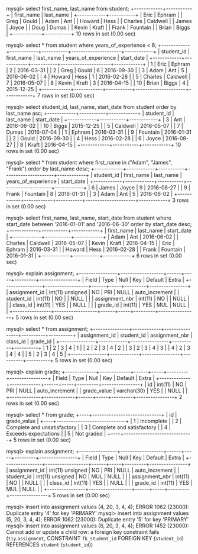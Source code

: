 <!-- 1. -->
mysql> select first_name, last_name from student;
+------------+-----------+
| first_name | last_name |
+------------+-----------+
| Eric       | Ephram    |
| Greg       | Gould     |
| Adam       | Ant       |
| Howard     | Hess      |
| Charles    | Caldwell  |
| James      | Joyce     |
| Doug       | Dumas     |
| Kevin      | Kraft     |
| Frank      | Fountain  |
| Brian      | Biggs     |
+------------+-----------+
10 rows in set (0.00 sec)

<!-- 2. -->
mysql> select * from student  where years_of_experience < 8;
+------------+------------+-----------+---------------------+------------+
| student_id | first_name | last_name | years_of_experience | start_date |
+------------+------------+-----------+---------------------+------------+
|          1 | Eric       | Ephram    |                   2 | 2016-03-31 |
|          2 | Greg       | Gould     |                   6 | 2016-09-30 |
|          3 | Adam       | Ant       |                   5 | 2016-06-02 |
|          4 | Howard     | Hess      |                   1 | 2016-02-28 |
|          5 | Charles    | Caldwell  |                   7 | 2016-05-07 |
|          8 | Kevin      | Kraft     |                   3 | 2016-04-15 |
|         10 | Brian      | Biggs     |                   4 | 2015-12-25 |
+------------+------------+-----------+---------------------+------------+
7 rows in set (0.00 sec)

<!-- 3 -->
mysql> select student_id, last_name, start_date from student order by last_name asc;
+------------+-----------+------------+
| student_id | last_name | start_date |
+------------+-----------+------------+
|          3 | Ant       | 2016-06-02 |
|         10 | Biggs     | 2015-12-25 |
|          5 | Caldwell  | 2016-05-07 |
|          7 | Dumas     | 2016-07-04 |
|          1 | Ephram    | 2016-03-31 |
|          9 | Fountain  | 2016-01-31 |
|          2 | Gould     | 2016-09-30 |
|          4 | Hess      | 2016-02-28 |
|          6 | Joyce     | 2016-08-27 |
|          8 | Kraft     | 2016-04-15 |
+------------+-----------+------------+
10 rows in set (0.00 sec)

<!-- 4 -->
mysql> select * from student where first_name in ("Adam", "James", "Frank") order by last_name desc;
+------------+------------+-----------+---------------------+------------+
| student_id | first_name | last_name | years_of_experience | start_date |
+------------+------------+-----------+---------------------+------------+
|          6 | James      | Joyce     |                   9 | 2016-08-27 |
|          9 | Frank      | Fountain  |                   8 | 2016-01-31 |
|          3 | Adam       | Ant       |                   5 | 2016-06-02 |
+------------+------------+-----------+---------------------+------------+
3 rows in set (0.00 sec)

<!-- 5 -->
mysql> select first_name, last_name, start_date from student where start_date between '2016-01-01' and '2016-06-30'  order by start_date desc;
+------------+-----------+------------+
| first_name | last_name | start_date |
+------------+-----------+------------+
| Adam       | Ant       | 2016-06-02 |
| Charles    | Caldwell  | 2016-05-07 |
| Kevin      | Kraft     | 2016-04-15 |
| Eric       | Ephram    | 2016-03-31 |
| Howard     | Hess      | 2016-02-28 |
| Frank      | Fountain  | 2016-01-31 |
+------------+-----------+------------+
6 rows in set (0.00 sec)

<!-- Medium -->
mysql> explain assignment;
+----------------+------------------+------+-----+---------+----------------+
| Field          | Type             | Null | Key | Default | Extra          |
+----------------+------------------+------+-----+---------+----------------+
| assignment_id  | int(11) unsigned | NO   | PRI | NULL    | auto_increment |
| student_id     | int(11)          | NO   |     | NULL    |                |
| assignment_nbr | int(11)          | NO   |     | NULL    |                |
| class_id       | int(11)          | YES  |     | NULL    |                |
| grade_id       | int(11)          | YES  | MUL | NULL    |                |
+----------------+------------------+------+-----+---------+----------------+
5 rows in set (0.00 sec)

mysql> select * from assignment;
+---------------+------------+----------------+----------+----------+
| assignment_id | student_id | assignment_nbr | class_id | grade_id |
+---------------+------------+----------------+----------+----------+
|             1 |          2 |              3 |        4 |        1 |
|             2 |          2 |              3 |        4 |        2 |
|             3 |          2 |              3 |        4 |        3 |
|             4 |          2 |              3 |        4 |        4 |
|             5 |          2 |              3 |        4 |        5 |
+---------------+------------+----------------+----------+----------+
5 rows in set (0.00 sec)

mysql> explain grade;
+-------------+-------------+------+-----+---------+----------------+
| Field       | Type        | Null | Key | Default | Extra          |
+-------------+-------------+------+-----+---------+----------------+
| id          | int(11)     | NO   | PRI | NULL    | auto_increment |
| grade_value | varchar(30) | YES  |     | NULL    |                |
+-------------+-------------+------+-----+---------+----------------+
2 rows in set (0.00 sec)

mysql> select * from grade;
+----+-----------------------------+
| id | grade_value                 |
+----+-----------------------------+
|  1 | Incomplete                  |
|  2 | Complete and unsatisfactory |
|  3 | Complete and satisfactory   |
|  4 | Exceeds expectations        |
|  5 | Not graded                  |
+----+-----------------------------+
5 rows in set (0.00 sec)

<!-- Hard -->
mysql> explain assignment;
+----------------+------------------+------+-----+---------+----------------+
| Field          | Type             | Null | Key | Default | Extra          |
+----------------+------------------+------+-----+---------+----------------+
| assignment_id  | int(11) unsigned | NO   | PRI | NULL    | auto_increment |
| student_id     | int(11) unsigned | NO   | MUL | NULL    |                |
| assignment_nbr | int(11)          | NO   |     | NULL    |                |
| class_id       | int(11)          | YES  |     | NULL    |                |
| grade_id       | int(11)          | YES  | MUL | NULL    |                |
+----------------+------------------+------+-----+---------+----------------+
5 rows in set (0.00 sec)

mysql> insert into assignment values (4, 20, 3, 4, 4);
ERROR 1062 (23000): Duplicate entry '4' for key 'PRIMARY'
mysql> insert into assignment values (5, 20, 3, 4, 4);
ERROR 1062 (23000): Duplicate entry '5' for key 'PRIMARY'
mysql> insert into assignment values (6, 20, 3, 4, 4);
ERROR 1452 (23000): Cannot add or update a child row: a foreign key constraint fails (`tiy`.`assignment`, CONSTRAINT `fk_student_id` FOREIGN KEY (`student_id`) REFERENCES `student` (`student_id`))

